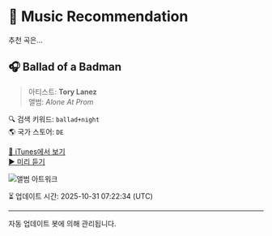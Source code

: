 
# 🎵 Music Recommendation

추천 곡은...

## 🎧 Ballad of a Badman  
> 아티스트: **Tory Lanez**  
> 앨범: _Alone At Prom_  

🔍 검색 키워드: `ballad+night`  
🌎 국가 스토어: `DE`

[🔗 iTunes에서 보기](https://music.apple.com/de/album/ballad-of-a-badman/1599009985?i=1599010276&uo=4)  
[▶️ 미리 듣기](https://audio-ssl.itunes.apple.com/itunes-assets/AudioPreview126/v4/ed/52/2c/ed522cc7-b0d1-7b43-eccc-aae7f33cd7a1/mzaf_9361000986079095788.plus.aac.p.m4a)

![앨범 아트워크](https://is1-ssl.mzstatic.com/image/thumb/Music126/v4/16/c8/eb/16c8eb6d-fe23-fa03-5e43-9827972763d3/cover.jpg/100x100bb.jpg)

⏳ 업데이트 시간: 2025-10-31 07:22:34 (UTC)

---
자동 업데이트 봇에 의해 관리됩니다.
